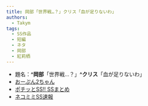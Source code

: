 ```yaml
---
title: 岡部「世界戦…？」クリス「血が足りないわ」
authors:
  - Takym
tags:
  - SS作品
  - 短編
  - ネタ
  - 岡部
  - 紅莉栖
---
```

- 題名：**^岡部**「世界戦…？」**^クリス**「血が足りないわ」
- [おーぷん2ちゃん](https://hayabusa.open2ch.net/test/read.cgi/news4vip/1421798746/)
- [ポチッとSS!! SSまとめ](http://potittoss.blog.jp/archives/1070713987.html)
- [ネコミミSS速報](http://ssblog614.blog.fc2.com/blog-entry-8762.html)
